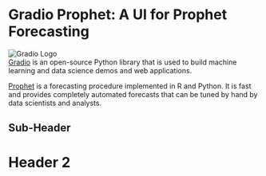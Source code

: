# Gradio Prophet: A UI for Prophet Forecasting
![Gradio Logo](https://www.gradio.app/_app/immutable/assets/gradio.26ec459c.svg)  
[Gradio](https://www.gradio.app) is an open-source Python library that is used to build machine learning and data science demos and web applications.  

[Prophet](https://facebook.github.io/prophet/) is a forecasting procedure implemented in R and Python. It is fast and provides completely automated forecasts that can be tuned by hand by data scientists and analysts.

## Sub-Header
# Header 2
